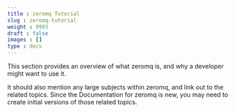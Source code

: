 ```yaml
---
title : zeromq Tutorial
slug : zeromq-tutorial
weight : 9993
draft : false
images : []
type : docs
---
```


This section provides an overview of what zeromq is, and why a developer might want to use it.

It should also mention any large subjects within zeromq, and link out to the related topics.  Since the Documentation for zeromq is new, you may need to create initial versions of those related topics.

